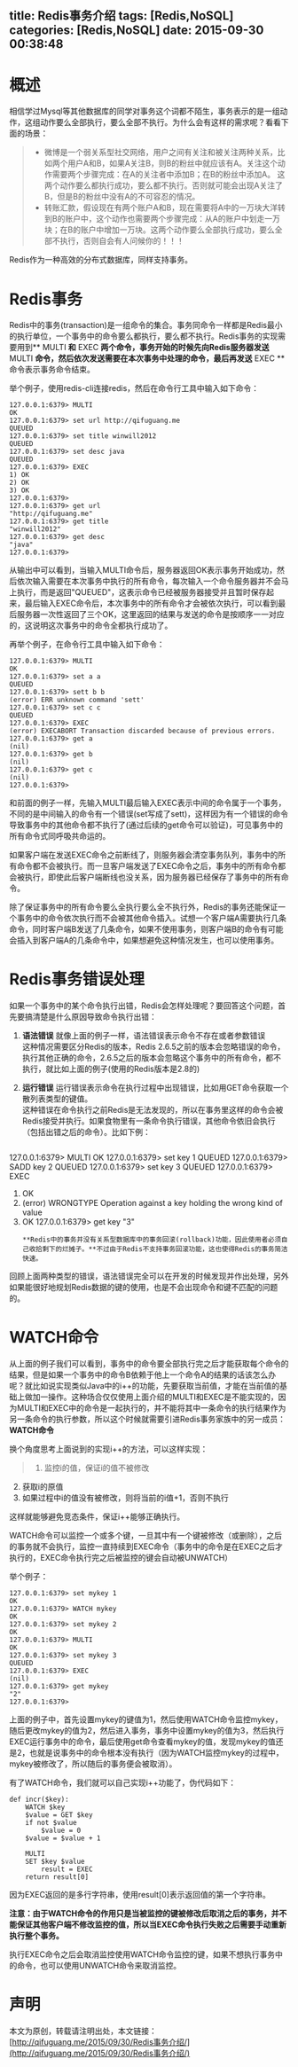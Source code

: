 title: Redis事务介绍
tags: [Redis,NoSQL]
categories: [Redis,NoSQL]
date: 2015-09-30 00:38:48
---

# 概述
相信学过Mysql等其他数据库的同学对事务这个词都不陌生，事务表示的是一组动作，这组动作要么全部执行，要么全部不执行。为什么会有这样的需求呢？看看下面的场景：

> * 微博是一个弱关系型社交网络，用户之间有关注和被关注两种关系，比如两个用户A和B，如果A关注B，则B的粉丝中就应该有A。关注这个动作需要两个步骤完成：在A的关注者中添加B；在B的粉丝中添加A。 这两个动作要么都执行成功，要么都不执行。否则就可能会出现A关注了B，但是B的粉丝中没有A的不可容忍的情况。
> * 转账汇款，假设现在有两个账户A和B，现在需要将A中的一万块大洋转到B的账户中，这个动作也需要两个步骤完成：从A的账户中划走一万块；在B的账户中增加一万块。这两个动作要么全部执行成功，要么全部不执行，否则自会有人问候你的！！！

<!--more-->
Redis作为一种高效的分布式数据库，同样支持事务。

# Redis事务
Redis中的事务(transaction)是一组命令的集合。事务同命令一样都是Redis最小的执行单位，一个事务中的命令要么都执行，要么都不执行。Redis事务的实现需要用到** MULTI **和** EXEC **两个命令，事务开始的时候先向Redis服务器发送** MULTI **命令，然后依次发送需要在本次事务中处理的命令，最后再发送** EXEC **命令表示事务命令结束。

举个例子，使用redis-cli连接redis，然后在命令行工具中输入如下命令：

```
127.0.0.1:6379> MULTI
OK
127.0.0.1:6379> set url http://qifuguang.me
QUEUED
127.0.0.1:6379> set title winwill2012
QUEUED
127.0.0.1:6379> set desc java
QUEUED
127.0.0.1:6379> EXEC
1) OK
2) OK
3) OK
127.0.0.1:6379>
127.0.0.1:6379> get url
"http://qifuguang.me"
127.0.0.1:6379> get title
"winwill2012"
127.0.0.1:6379> get desc
"java"
127.0.0.1:6379>
```
从输出中可以看到，当输入MULTI命令后，服务器返回OK表示事务开始成功，然后依次输入需要在本次事务中执行的所有命令，每次输入一个命令服务器并不会马上执行，而是返回"QUEUED"，这表示命令已经被服务器接受并且暂时保存起来，最后输入EXEC命令后，本次事务中的所有命令才会被依次执行，可以看到最后服务器一次性返回了三个OK，这里返回的结果与发送的命令是按顺序一一对应的，这说明这次事务中的命令全都执行成功了。

再举个例子，在命令行工具中输入如下命令：

```
127.0.0.1:6379> MULTI
OK
127.0.0.1:6379> set a a
QUEUED
127.0.0.1:6379> sett b b
(error) ERR unknown command 'sett'
127.0.0.1:6379> set c c
QUEUED
127.0.0.1:6379> EXEC
(error) EXECABORT Transaction discarded because of previous errors.
127.0.0.1:6379> get a
(nil)
127.0.0.1:6379> get b
(nil)
127.0.0.1:6379> get c
(nil)
127.0.0.1:6379>
```
和前面的例子一样，先输入MULTI最后输入EXEC表示中间的命令属于一个事务，不同的是中间输入的命令有一个错误(set写成了sett)，这样因为有一个错误的命令导致事务中的其他命令都不执行了(通过后续的get命令可以验证)，可见事务中的所有命令式同呼吸共命运的。

如果客户端在发送EXEC命令之前断线了，则服务器会清空事务队列，事务中的所有命令都不会被执行。而一旦客户端发送了EXEC命令之后，事务中的所有命令都会被执行，即使此后客户端断线也没关系，因为服务器已经保存了事务中的所有命令。

除了保证事务中的所有命令要么全执行要么全不执行外，Redis的事务还能保证一个事务中的命令依次执行而不会被其他命令插入。试想一个客户端A需要执行几条命令，同时客户端B发送了几条命令，如果不使用事务，则客户端B的命令有可能会插入到客户端A的几条命令中，如果想避免这种情况发生，也可以使用事务。

# Redis事务错误处理
如果一个事务中的某个命令执行出错，Redis会怎样处理呢？要回答这个问题，首先要搞清楚是什么原因导致命令执行出错：

1. **语法错误** 就像上面的例子一样，语法错误表示命令不存在或者参数错误  
   这种情况需要区分Redis的版本，Redis 2.6.5之前的版本会忽略错误的命令，执行其他正确的命令，2.6.5之后的版本会忽略这个事务中的所有命令，都不执行，就比如上面的例子(使用的Redis版本是2.8的)

2. **运行错误** 运行错误表示命令在执行过程中出现错误，比如用GET命令获取一个散列表类型的键值。  
   这种错误在命令执行之前Redis是无法发现的，所以在事务里这样的命令会被Redis接受并执行。如果食物里有一条命令执行错误，其他命令依旧会执行（包括出错之后的命令）。比如下例：

   ```
127.0.0.1:6379> MULTI
OK
127.0.0.1:6379> set key 1
QUEUED
127.0.0.1:6379> SADD key 2
QUEUED
127.0.0.1:6379> set key 3
QUEUED
127.0.0.1:6379> EXEC
1) OK
2) (error) WRONGTYPE Operation against a key holding the wrong kind of value
3) OK
127.0.0.1:6379> get key
"3"
   ```
   **Redis中的事务并没有关系型数据库中的事务回滚(rollback)功能，因此使用者必须自己收拾剩下的烂摊子。**不过由于Redis不支持事务回滚功能，这也使得Redis的事务简洁快速。

回顾上面两种类型的错误，语法错误完全可以在开发的时候发现并作出处理，另外如果能很好地规划Redis数据的键的使用，也是不会出现命令和键不匹配的问题的。

# WATCH命令
从上面的例子我们可以看到，事务中的命令要全部执行完之后才能获取每个命令的结果，但是如果一个事务中的命令B依赖于他上一个命令A的结果的话该怎么办呢？就比如说实现类似Java中的i++的功能，先要获取当前值，才能在当前值的基础上做加一操作。这种场合仅仅使用上面介绍的MULTI和EXEC是不能实现的，因为MULTI和EXEC中的命令是一起执行的，并不能将其中一条命令的执行结果作为另一条命令的执行参数，所以这个时候就需要引进Redis事务家族中的另一成员：**WATCH命令**

换个角度思考上面说到的实现i++的方法，可以这样实现：
> 1. 监控i的值，保证i的值不被修改
2. 获取i的原值
3. 如果过程中i的值没有被修改，则将当前的i值+1，否则不执行

这样就能够避免竞态条件，保证i++能够正确执行。

WATCH命令可以监控一个或多个键，一旦其中有一个键被修改（或删除），之后的事务就不会执行，监控一直持续到EXEC命令（事务中的命令是在EXEC之后才执行的，EXEC命令执行完之后被监控的键会自动被UNWATCH）

举个例子：

```
127.0.0.1:6379> set mykey 1
OK
127.0.0.1:6379> WATCH mykey
OK
127.0.0.1:6379> set mykey 2
OK
127.0.0.1:6379> MULTI
OK
127.0.0.1:6379> set mykey 3
QUEUED
127.0.0.1:6379> EXEC
(nil)
127.0.0.1:6379> get mykey
"2"
127.0.0.1:6379>
```
上面的例子中，首先设置mykey的键值为1，然后使用WATCH命令监控mykey，随后更改mykey的值为2，然后进入事务，事务中设置mykey的值为3，然后执行EXEC运行事务中的命令，最后使用get命令查看mykey的值，发现mykey的值还是2，也就是说事务中的命令根本没有执行（因为WATCH监控mykey的过程中，mykey被修改了，所以随后的事务便会被取消）。

有了WATCH命令，我们就可以自己实现i++功能了，伪代码如下：

```
def incr($key):
    WATCH $key
    $value = GET $key
    if not $value
        $value = 0
    $value = $value + 1
    
    MULTI
    SET $key $value
        result = EXEC
    return result[0]
```

因为EXEC返回的是多行字符串，使用result[0]表示返回值的第一个字符串。

**注意：由于WATCH命令的作用只是当被监控的键被修改后取消之后的事务，并不能保证其他客户端不修改监控的值，所以当EXEC命令执行失败之后需要手动重新执行整个事务。**

执行EXEC命令之后会取消监控使用WATCH命令监控的键，如果不想执行事务中的命令，也可以使用UNWATCH命令来取消监控。

# 声明
本文为原创，转载请注明出处，本文链接：[http://qifuguang.me/2015/09/30/Redis事务介绍/](http://qifuguang.me/2015/09/30/Redis事务介绍/)

